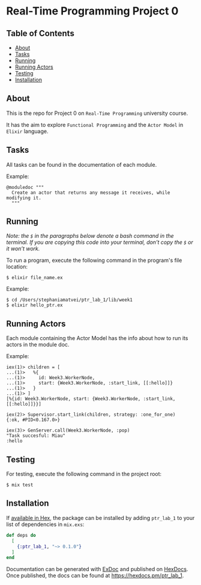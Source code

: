 # Real-Time Programming Project 0

## Table of Contents
- [About](#about)
- [Tasks](#tasks)
- [Running](#running)
- [Running Actors](#running-actors)
- [Testing](#testing)
- [Installation](#installation)

## About
This is the repo for Project 0 on `Real-Time Programming` university course. <br>

It has the aim to explore `Functional Programming` and the `Actor Model` in `Elixir` language.


## Tasks
All tasks can be found in the documentation of each module.

Example:

```
@moduledoc """
  Create an actor that returns any message it receives, while modifying it.
  """
```

## Running
*Note: the `$` in the paragraphs below denote a bash command in the terminal. If you are copying this code into your terminal, don’t copy the `$` or it won’t work.*

To run a program, execute the following command in the program's file location:
```
$ elixir file_name.ex
```
Example:
```
$ cd /Users/stephaniamatvei/ptr_lab_1/lib/week1
$ elixir hello_ptr.ex
```

## Running Actors
Each module containing the Actor Model has the info about how to run its actors in the module doc.

Example:

```
iex(1)> children = [
...(1)>   %{
...(1)>     id: Week3.WorkerNode,
...(1)>     start: {Week3.WorkerNode, :start_link, [[:hello]]}
...(1)>   }
...(1)> ]
[%{id: Week3.WorkerNode, start: {Week3.WorkerNode, :start_link, [[:hello]]}}]

iex(2)> Supervisor.start_link(children, strategy: :one_for_one)
{:ok, #PID<0.167.0>}

iex(3)> GenServer.call(Week3.WorkerNode, :pop)
"Task succesful: Miau"
:hello
```

## Testing
For testing, execute the following command in the project root:
```
$ mix test
```

## Installation

If [available in Hex](https://hex.pm/docs/publish), the package can be installed
by adding `ptr_lab_1` to your list of dependencies in `mix.exs`:

```elixir
def deps do
  [
    {:ptr_lab_1, "~> 0.1.0"}
  ]
end
```

Documentation can be generated with [ExDoc](https://github.com/elixir-lang/ex_doc)
and published on [HexDocs](https://hexdocs.pm). Once published, the docs can
be found at <https://hexdocs.pm/ptr_lab_1>.

